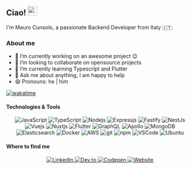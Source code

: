 ## Ciao! <img height="25px" src="https://media.giphy.com/media/hvRJCLFzcasrR4ia7z/giphy.gif">
<p>I'm Mauro Cunsolo, a passionate Backend Developer from Italy 🇮🇹.</p>

### About me
- 🔭 I’m currently working on an awesome project :wink:
- 👯 I’m looking to collaborate on opensource projects
- 🌱 I’m currently learning Typescript and Flutter
- 💬 Ask me about anything, I am happy to help
- 😄 Pronouns: he | him

[![wakatime](https://wakatime.com/badge/user/c1624d64-5763-427d-b6f9-7711d4829a09.svg)](https://wakatime.com/@c1624d64-5763-427d-b6f9-7711d4829a09)

#### Technologies & Tools
<div align="center">  
  <img alt="JavaScript" src="https://img.shields.io/badge/-JavaScript-F7DF1E?style=flat-square&logo=javascript&logoColor=black" />
  <img alt="TypeScript" src="https://img.shields.io/badge/-TypeScript-3178C6?style=flat-square&logo=typescript&logoColor=white" />
  <img alt="Nodejs" src="https://img.shields.io/badge/-Node.js-339933?style=flat-square&logo=node-dot-js&logoColor=white" />
  <img alt="Expressjs" src="https://img.shields.io/badge/-Express.js-f5f5f5?style=flat-square&logo=node-dot-js&logoColor=black" />
  <img alt="Fastify" src="https://img.shields.io/badge/-Fastify-f5f5f5?style=flat-square&logo=node-dot-js&logoColor=black" />
  <img alt="NestJs" src="https://img.shields.io/badge/-NestJs-E0234E?style=flat-square&logo=nestjs&logoColor=white" />
  <img alt="Vuejs" src="https://img.shields.io/badge/-Vue.js-4FC08D?style=flat-square&logo=vue-dot-js&logoColor=white" />
  <img alt="Nuxtjs" src="https://img.shields.io/badge/-Nuxt.js-00C58E?style=flat-square&logo=nuxt-dot-js&logoColor=white" />
  <img alt="Flutter" src="https://img.shields.io/badge/-Flutter-02569B?style=flat-square&logo=flutter&logoColor=white" />
  <img alt="GraphQL" src="https://img.shields.io/badge/-GraphQL-E434AA?style=flat-square&logo=graphql&logoColor=white" />
  <img alt="Apollo" src="https://img.shields.io/badge/-Apollo%20GraphQL-311C87?style=flat-square&logo=apollo-graphql&logoColor=white" />
  <img alt="MongoDB" src="https://img.shields.io/badge/-MongoDB-47A248?style=flat-square&logo=mongodb&logoColor=white" />
  <img alt="Elasticsearch" src="https://img.shields.io/badge/-Elasticsearch-005571?style=flat-square&logo=elasticsearch&logoColor=white" />
  <img alt="Docker" src="https://img.shields.io/badge/-Docker-2496ED?style=flat-square&logo=docker&logoColor=white" />
  <img alt="AWS" src="https://img.shields.io/badge/-AWS-232F3E?style=flat-square&logo=amazon-aws&logoColor=white" />
  <img alt="git" src="https://img.shields.io/badge/-Git-F05032?style=flat-square&logo=git&logoColor=white" />
  <img alt="npm" src="https://img.shields.io/badge/-NPM-CB3837?style=flat-square&logo=npm&logoColor=white" />
  <img alt="VSCode" src="https://img.shields.io/badge/-Visual%20Studio%20Code-007ACC?style=flat-square&logo=visual-studio-code&logoColor=white" />
  <img alt="Ubuntu" src="https://img.shields.io/badge/-Ubuntu-E95420?style=flat-square&logo=ubuntu&logoColor=white" />
</div>

#### Where to find me
<div align="center">  
  <a href="https://www.linkedin.com/in/mauro-cunsolo" target="_blank" target="_blank">
    <img alt="LinkedIn" src="https://img.shields.io/badge/-LinkedIn-056aae?&style=for-the-badge&logo=linkedin&logoColor=white" />
  </a>
  <a href="https://dev.to/maku85" target="_blank">
    <img alt="Dev.to" src="https://img.shields.io/badge/-Dev.to-000000?&style=for-the-badge&logo=dev-dot-to&logoColor=white">
  </a>
  <a href="https://codepen.io/maku85" target="_blank">
    <img alt="Codepen" src="https://img.shields.io/badge/-Codepen-000000?&style=for-the-badge&logo=codepen&logoColor=white">
  </a>
  <a href="https://maku85.github.io" target="_blank">
    <img alt="Website" src="https://img.shields.io/badge/-Website-c0372e?&style=for-the-badge&logo=website&logoColor=white">
  </a>
</div>

<!--
If you like what I do, maybe consider buying me a coffee/tea 🥺👉👈
<a href="https://www.buymeacoffee.com/maku85" target="_blank"><img src="https://cdn.buymeacoffee.com/buttons/v2/default-red.png" alt="Buy Me A Coffee" width="150" ></a>
-->
